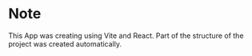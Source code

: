 # Note

This App was creating using Vite and React. Part of the structure of the project was created automatically.

